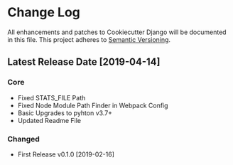 
# Change Log

All enhancements and patches to Cookiecutter Django will be documented in this file.
This project adheres to [Semantic Versioning](http://semver.org/).

## Latest Release Date [2019-04-14]

### Core

- Fixed STATS_FILE Path
- Fixed Node Module Path Finder in Webpack Config
- Basic Upgrades to pyhton v3.7+
- Updated Readme File

### Changed

- First Release v0.1.0 [2019-02-16]
